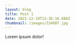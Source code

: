 ```yaml
---
layout: blog
title: Post 1
date: 2021-12-10T13:36:18.688Z
thumbnail: /images/224887.jpg
---
```

Lorem ipsum dolor!